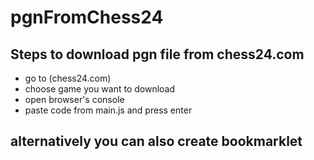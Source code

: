 # pgnFromChess24
## Steps to download pgn file from chess24.com
* go to (chess24.com)
* choose game you want to download
* open browser's console
* paste code from main.js and press enter

## alternatively you can also create bookmarklet